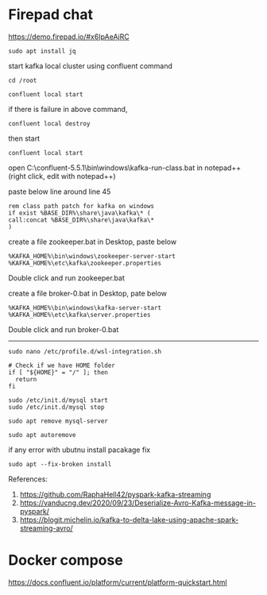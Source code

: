 # Firepad chat

https://demo.firepad.io/#x6IpAeAjRC


 

```
sudo apt install jq
```

start kafka local cluster using confluent command 

```
cd /root
```

```
confluent local start
```

if there is failure in above command,

```
confluent local destroy
```

then start 


```
confluent local start
```





open C:\confluent-5.5.1\bin\windows\kafka-run-class.bat in notepad++ (right click, edit with notepad++)

paste below line around line 45 

```
rem class path patch for kafka on windows
if exist %BASE_DIR%\share\java\kafka\* (
call:concat %BASE_DIR%\share\java\kafka\*
)
```


create a file zookeeper.bat in Desktop, paste below

```
%KAFKA_HOME%\bin\windows\zookeeper-server-start %KAFKA_HOME%\etc\kafka\zookeeper.properties
```


Double click and run zookeeper.bat 


create a file broker-0.bat in Desktop, pate below

```
%KAFKA_HOME%\bin\windows\kafka-server-start %KAFKA_HOME%\etc\kafka\server.properties
```

Double click and run broker-0.bat




----

```
sudo nano /etc/profile.d/wsl-integration.sh
```

```
# Check if we have HOME folder
if [ "${HOME}" = "/" ]; then
  return
fi
```

```
sudo /etc/init.d/mysql start
sudo /etc/init.d/mysql stop
```


```
sudo apt remove mysql-server

sudo apt autoremove
```

if any error with ubutnu install pacakage fix

```
sudo apt --fix-broken install
```


References:

1. https://github.com/RaphaHell42/pyspark-kafka-streaming
2. https://vanducng.dev/2020/09/23/Deserialize-Avro-Kafka-message-in-pyspark/
3. https://blogit.michelin.io/kafka-to-delta-lake-using-apache-spark-streaming-avro/

# Docker compose

https://docs.confluent.io/platform/current/platform-quickstart.html


